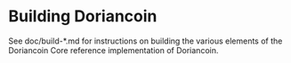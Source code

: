 Building Doriancoin
================

See doc/build-*.md for instructions on building the various
elements of the Doriancoin Core reference implementation of Doriancoin.
